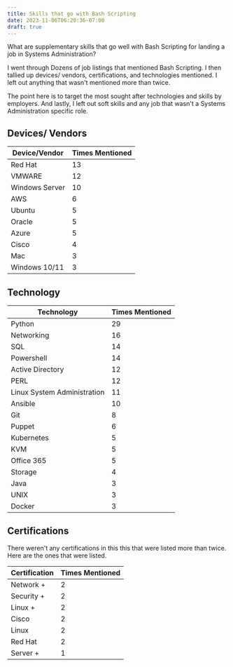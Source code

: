 ```yaml
---
title: Skills that go with Bash Scripting
date: 2023-11-06T06:20:36-07:00
draft: true
---
```


What are supplementary skills that go well with Bash Scripting for landing a job in Systems Administration?

I went through Dozens of job listings that mentioned Bash Scripting. I then tallied up devices/ vendors, certifications, and technologies mentioned. I left out anything that wasn't mentioned more than twice.

The point here is to target the most sought after technologies and skills by employers. And lastly, I left out soft skills and any job that wasn't a Systems Administration specific role.



## Devices/ Vendors

| Device/Vendor | Times Mentioned |
| --- | --- |
| Red Hat | 13 |
| VMWARE | 12 |
| Windows Server | 10 |
| AWS | 6 |
| Ubuntu | 5 |
| Oracle | 5 |
| Azure | 5 |
| Cisco | 4 |
| Mac | 3 |
| Windows 10/11 | 3 |


## Technology

| Technology | Times Mentioned |
| --- | --- |
| Python | 29 |
| Networking | 16 | 
| SQL | 14 |
| Powershell | 14 |
| Active Directory | 12 |
| PERL | 12 |
| Linux System Administration | 11 |
| Ansible | 10 |
| Git | 8 |
| Puppet | 6 |
| Kubernetes | 5 |
| KVM | 5 |
| Office 365 | 5 |
| Storage | 4 |
| Java | 3 |
| UNIX | 3 |
| Docker | 3 |

## Certifications

There weren't any certifications in this this that were listed more than twice. Here are the ones that were listed.

| Certification | Times Mentioned |
| --- | --- |
| Network + | 2 |
| Security + | 2 |
| Linux + | 2 |
| Cisco | 2 |
| Linux | 2 |
| Red Hat | 2 |
| Server + | 1 |